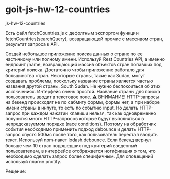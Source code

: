 # goit-js-hw-12-countries

js-hw-12-countries

Есть файл fetchCountries.js с дефолтным экспортом функции fetchCountries(searchQuery), возвращающей
промис с массивом стран, результат запроса к API.

Создай небольшое приложение поиска данных о стране по ее частичному или полному имени. Используй
Rest Countries API, а именно ендпоинт /name, возвращающий массив объектов стран попавших под
критерий поиска. Достаточно чтобы приложение работало для большинства стран. Некоторые страны, такие
как Sudan, могут создавать проблемы, поскольку название страны является частью названия другой
страны, South Sudan. Не нужно беспокоиться об этих исключениях. Интерфейс очень простой. Название
страны для поиска пользователь вводит в текстовое поле. ⚠️ ВНИМАНИЕ! HTTP-запросы на бекенд
происходят не по сабмиту формы, формы нет, а при наборе имени страны в инпуте, то есть по событию
input. Но делать HTTP-запрос при каждом нажатии клавиши нельзя, так как одновременно получится много
HTTP-запросов которые будут выполняться в непредсказуемом порядке (race conditions). Поэтому на
обработчик события необходимо применить подход debounce и делать HTTP-запрос спустя 500мс после
того, как пользователь перестал вводить текст. Используй npm-пакет lodash.debounce. Если бекенд
вернул больше чем 10 стран подошедших под критерий введенный пользователем, в интерфейсе
отображается нотификация о том, что необходимо сделать запрос более специфичным. Для оповещений
используй плагин pnotify.

Рещение:

<!-- 1. Написали ф-цию fetchCountries(searchQuery) с export default -->
<!-- 2. Создали html файл с input   -->
<!-- 3. В index.js повесили слушателя на input с колбеком внутри которого fetchCountries(searchQuery)
   возращает промис с массивом стран, в колбеке используем debounced функцию -->
<!--
4. создаем колбек renderResult(r) которая парсит в html список или страну с if длинны массива =1,
   if >2 && <10, в тело if передаем функцию которая парсит нужный шаблон createCountryCardMarkup или
   createCountryListMarkup. -->

<!-- 5. подключаем pnotify и созаем дополнительные if. и описываем cach -->

<!-- 6. Подключаем set timeout для очистки input через 5 сек. -->
<!-- 7. Подключить scss -->
